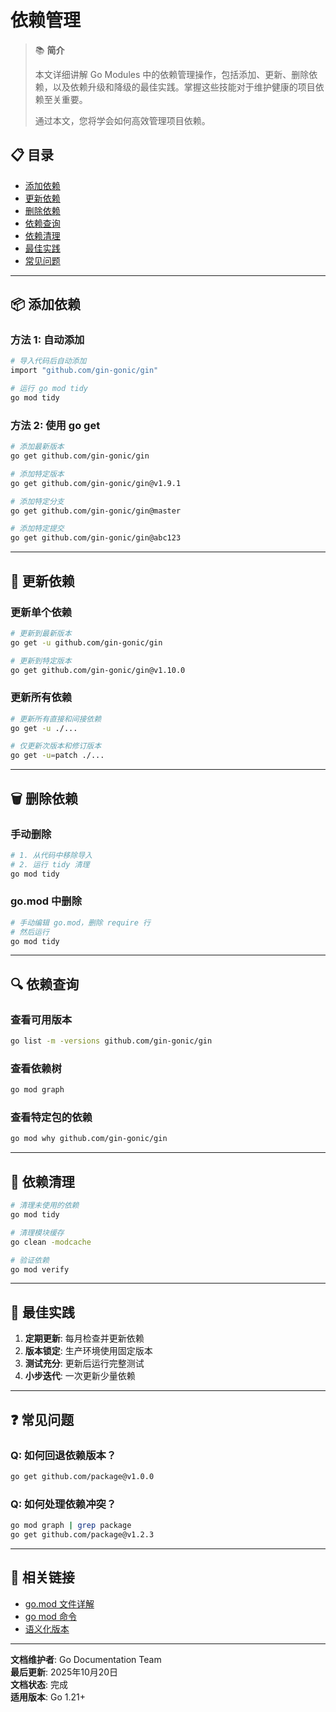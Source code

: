 ﻿# 依赖管理

> 📚 **简介**
>
> 本文详细讲解 Go Modules 中的依赖管理操作，包括添加、更新、删除依赖，以及依赖升级和降级的最佳实践。掌握这些技能对于维护健康的项目依赖至关重要。
>
> 通过本文，您将学会如何高效管理项目依赖。

<!-- TOC START -->
## 📋 目录

- [添加依赖](#添加依赖)
- [更新依赖](#更新依赖)
- [删除依赖](#删除依赖)
- [依赖查询](#依赖查询)
- [依赖清理](#依赖清理)
- [最佳实践](#最佳实践)
- [常见问题](#常见问题)
<!-- TOC END -->

---

## 📦 添加依赖

### 方法 1: 自动添加

```bash
# 导入代码后自动添加
import "github.com/gin-gonic/gin"

# 运行 go mod tidy
go mod tidy
```

### 方法 2: 使用 go get

```bash
# 添加最新版本
go get github.com/gin-gonic/gin

# 添加特定版本
go get github.com/gin-gonic/gin@v1.9.1

# 添加特定分支
go get github.com/gin-gonic/gin@master

# 添加特定提交
go get github.com/gin-gonic/gin@abc123
```

---

## 🔄 更新依赖

### 更新单个依赖

```bash
# 更新到最新版本
go get -u github.com/gin-gonic/gin

# 更新到特定版本
go get github.com/gin-gonic/gin@v1.10.0
```

### 更新所有依赖

```bash
# 更新所有直接和间接依赖
go get -u ./...

# 仅更新次版本和修订版本
go get -u=patch ./...
```

---

## 🗑️ 删除依赖

### 手动删除

```bash
# 1. 从代码中移除导入
# 2. 运行 tidy 清理
go mod tidy
```

### go.mod 中删除

```bash
# 手动编辑 go.mod，删除 require 行
# 然后运行
go mod tidy
```

---

## 🔍 依赖查询

### 查看可用版本

```bash
go list -m -versions github.com/gin-gonic/gin
```

### 查看依赖树

```bash
go mod graph
```

### 查看特定包的依赖

```bash
go mod why github.com/gin-gonic/gin
```

---

## 🧹 依赖清理

```bash
# 清理未使用的依赖
go mod tidy

# 清理模块缓存
go clean -modcache

# 验证依赖
go mod verify
```

---

## 🎯 最佳实践

1. **定期更新**: 每月检查并更新依赖
2. **版本锁定**: 生产环境使用固定版本
3. **测试充分**: 更新后运行完整测试
4. **小步迭代**: 一次更新少量依赖

---

## ❓ 常见问题

### Q: 如何回退依赖版本？

```bash
go get github.com/package@v1.0.0
```

### Q: 如何处理依赖冲突？

```bash
go mod graph | grep package
go get github.com/package@v1.2.3
```

---

## 🔗 相关链接

- [go.mod 文件详解](./02-go-mod文件详解.md)
- [go mod 命令](./05-go-mod命令.md)
- [语义化版本](./04-语义化版本.md)

---

**文档维护者**: Go Documentation Team  
**最后更新**: 2025年10月20日  
**文档状态**: 完成  
**适用版本**: Go 1.21+
